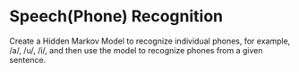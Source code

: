 # Speech(Phone) Recognition
Create a Hidden Markov Model to recognize individual phones, for example, /a/, /u/, /i/, and then use the model to recognize
phones from a given sentence. 

